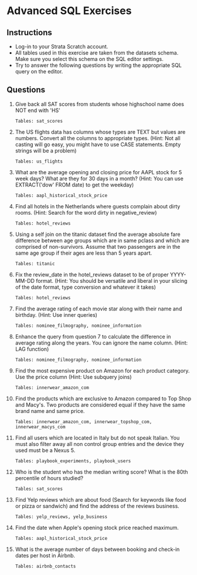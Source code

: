 # Advanced SQL Exercises

## Instructions
- Log-in to your Strata Scratch account.
- All tables used in this exercise are taken from the datasets schema. Make sure you select this schema on the SQL editor settings.
- Try to answer the following questions by writing the appropriate SQL query on the editor.

## Questions

1. Give back all SAT scores from students whose highschool name does NOT end with 'HS'

    `Tables: sat_scores`

2. The US flights data has columns whose types are TEXT but values are numbers. Convert all the columns to appropriate types. (Hint: Not all casting will go easy, you might have to use CASE statements. Empty strings will be a problem)

    `Tables: us_flights`

3. What are the average opening and closing price for AAPL stock for 5 week days? What are they for 30 days in a month? (Hint: You can use EXTRACT('dow' FROM date) to get the weekday) 

    `Tables: aapl_historical_stock_price`

4. Find all hotels in the Netherlands where guests complain about dirty rooms. (Hint: Search for the word dirty in negative_review)

    `Tables: hotel_reviews`

5.  Using a self join on the titanic dataset find the average absolute fare difference between age groups which are in same pclass and which are comprised of non-survivors. Assume that two passengers are in the same age group if their ages are less than 5 years apart.

    `Tables: titanic`

6. Fix the review_date in the hotel_reviews dataset to be of proper YYYY-MM-DD format. (Hint: You should be versatile and liberal in your slicing of the date format, type conversion and whatever it takes)

    `Tables: hotel_reviews`

7. Find the average rating of each movie star along with their name and birthday. (Hint: Use inner queries)

    `Tables: nominee_filmography, nominee_information`

8. Enhance the query from question 7 to calculate the difference in average rating along the years. You can ignore the name column. (Hint: LAG function)

    `Tables: nominee_filmography, nominee_information`

9. Find the most expensive product on Amazon for each product category. Use the price column (Hint: Use subquery joins)

    `Tables: innerwear_amazon_com`

10. Find the products which are exclusive to Amazon compared to Top Shop and Macy's. Two products are considered equal if they have the same brand name and same price.

    `Tables: innerwear_amazon_com, innerwear_topshop_com, innerwear_macys_com`

11. Find all users which are located in Italy but do not speak Italian. You must also filter away all non control group entries and the device they used must be a Nexus 5.

    `Tables: playbook_experiments, playbook_users`

12. Who is the student who has the median writing score? What is the 80th percentile of hours studied? 

    `Tables: sat_scores`

13. Find Yelp reviews which are about food (Search for keywords like food or pizza or sandwich) and find the address of the reviews business.

    `Tables: yelp_reviews, yelp_business`

14. Find the date when Apple's opening stock price reached maximum.

    `Tables: aapl_historical_stock_price`

15. What is the average number of days between booking and check-in dates per host in Airbnb. 

    `Tables: airbnb_contacts`